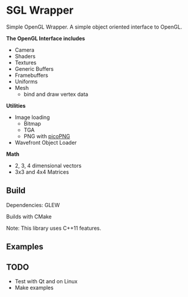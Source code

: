 SGL Wrapper
===========

Simple OpenGL Wrapper. A simple object oriented interface to OpenGL.


**The OpenGL Interface includes**

* Camera
* Shaders
* Textures
* Generic Buffers
* Framebuffers
* Uniforms
* Mesh
	* bind and draw vertex data

**Utilities**

* Image loading
	* Bitmap
	* TGA
	* PNG with [picoPNG](http://lodev.org/lodepng/)
* Wavefront Object Loader

**Math**

* 2, 3, 4 dimensional vectors
* 3x3 and 4x4 Matrices

Build
-----

Dependencies: GLEW

Builds with CMake

Note: This library uses C++11 features.

Examples
--------

TODO
----
* Test with Qt and on Linux
* Make examples